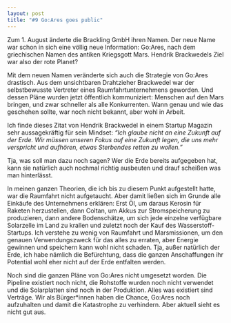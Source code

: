 ```yaml
---
layout: post
title: "#9 Go:Ares goes public"
---
```


Zum 1. August änderte die Brackling GmbH ihren Namen. Der neue Name war schon in sich eine völlig neue Information: Go:Ares, nach dem griechischen Namen des antiken Kriegsgott Mars. Hendrik Brackwedels Ziel war also der rote Planet?
 
Mit dem neuen Namen veränderte sich auch die Strategie von Go:Ares drastisch. Aus dem unsichtbaren Drahtzieher Brackwedel war der selbstbewusste Vertreter eines Raumfahrtunternehmens geworden. Und dessen Pläne wurden jetzt öffentlich kommuniziert: Menschen auf den Mars bringen, und zwar schneller als alle Konkurrenten. Wann genau und wie das geschehen sollte, war noch nicht bekannt, aber wohl in Arbeit.

Ich finde dieses Zitat von Hendrik Brackwedel in einem Startup Magazin sehr aussagekräftig für sein Mindset:
*“Ich glaube nicht an eine Zukunft auf der Erde. Wir müssen unseren Fokus auf eine Zukunft legen, die uns mehr verspricht und aufhören, etwas Sterbendes retten zu wollen.”*

Tja, was soll man dazu noch sagen? Wer die Erde bereits aufgegeben hat, kann sie natürlich auch nochmal richtig ausbeuten und drauf scheißen was man hinterlässt.
 
In meinen ganzen Theorien, die ich bis zu diesem Punkt aufgestellt hatte, war die Raumfahrt nicht aufgetaucht. Aber damit ließen sich im Grunde alle Einkäufe des Unternehmens erklären: Erst Öl, um daraus Kerosin für Raketen herzustellen, dann Coltan, um Akkus zur Stromspeicherung zu produzieren, dann andere Bodenschätze, um sich jede einzelne verfügbare Solarzelle im Land zu krallen und zuletzt noch der Kauf des Wasserstoff-Startups. Ich verstehe zu wenig von Raumfahrt und Marsmissionen, um den genauen Verwendungszweck für das alles zu erraten, aber Energie gewinnen und speichern kann wohl nicht schaden. Tja, außer natürlich der Erde, ich habe nämlich die Befürchtung, dass die ganzen Anschaffungen ihr Potential wohl eher nicht auf der Erde entfalten werden.
 
Noch sind die ganzen Pläne von Go:Ares nicht umgesetzt worden. Die Pipeline existiert noch nicht, die Rohstoffe wurden noch nicht verwendet und die Solarplatten sind noch in der Produktion. Alles was existiert sind Verträge. Wir als Bürger*innen haben die Chance, Go:Ares noch aufzuhalten und damit die Katastrophe zu verhindern. Aber aktuell sieht es nicht gut aus.

